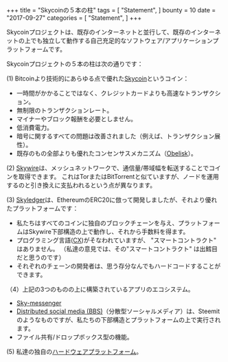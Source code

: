 +++
title = "Skycoinの５本の柱"
tags = [
    "Statement",
]
bounty = 10
date = "2017-09-27"
categories = [
    "Statement",
]
+++

Skycoinプロジェクトは、既存のインターネットと並行して、既存のインターネットの上でも独立して動作する自己充足的なソフトウェア/アプリケーションプラットフォームです。

Skycoinプロジェクトの５本の柱は次の通りです：

(1) Bitcoinより技術的にあらゆる点で優れた[Skycoin](https://github.com/skycoin/skycoin)というコイン：

  - 一時間がかかることではなく、クレジットカードよりも高速なトランザクション。
  - 無制限のトランザクションレート。
  -  マイナーやブロック報酬を必要としません。
  -  低消費電力。
  -  暗号に関するすべての問題は改善されました（例えば、トランザクション展性）。
  -  既存のもの全部よりも優れたコンセンサスメカニズム（[Obelisk](/statement/obelisk-the-skycoin-consensus-algorithm/)）。

(2) [Skywire](/tags/skywire/)は、メッシュネットワークで、通信量/帯域幅を転送することでコインを取得できます。
これはTorまたはBitTorrentと似ていますが、ノードを運用するのと引き換えに支払われるという点が異なります。

(3) [Skyledger](https://www.skyledger.net)は、EthereumのERC20に倣って開発しましたが、それより優れたプラットフォームです：

 - 私たちはすべてのコインに独自のブロックチェーンを与え、プラットフォームはSkywire下部構造の上で動作し、それから手数料を得ます。
 - プログラミング言語([CX](/overview/cx-overview/))がそなわれていますが、 "スマートコントラクト" はありません。
 （私達の意見では、その"スマートコントラクト" は出鱈目だと思うのです）
 - それぞれのチェーンの開発者は、思う存分なんでもハードコードすることができます。

（4）上記の3つのものの上に構築されているアプリのエコシステム。

 - [Sky-messenger](http://messenger.skycoin.net/)
 - [Distributed social media (BBS)](https://github.com/skycoin/bbs)（分散型ソーシャルメディア）は、Steemitのようなものですが、私たちの下部構造とプラットフォームの上で実行されます。
 - ファイル共有/ドロップボックス型の機能。

(5) 私達の独自の[ハードウェアプラットフォーム](/statement/skywire-miner-hardware-for-the-next-internet/)。

